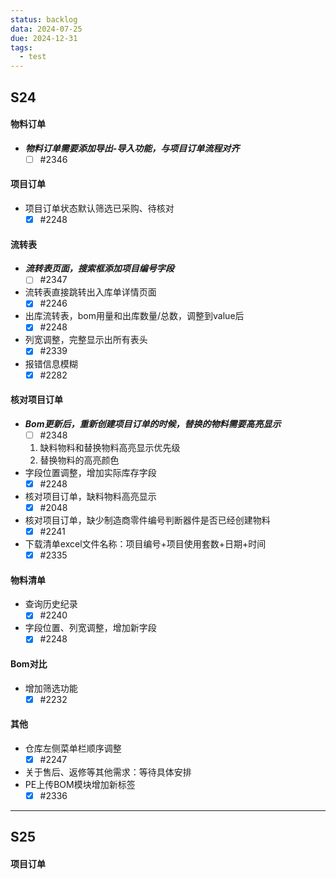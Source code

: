 ```yaml
---
status: backlog
data: 2024-07-25
due: 2024-12-31
tags:
  - test
---
```


## S24
#### 物料订单
- ***物料订单需要添加导出-导入功能，与项目订单流程对齐*** 
	- [ ] #2346
#### 项目订单
- 项目订单状态默认筛选已采购、待核对
	- [x] #2248
#### 流转表
- ***流转表页面，搜索框添加项目编号字段*** 
	 - [ ] #2347
- 流转表直接跳转出入库单详情页面
	- [x] #2246
- 出库流转表，bom用量和出库数量/总数，调整到value后
	- [x] #2248
- 列宽调整，完整显示出所有表头
	- [x] #2339
- 报错信息模糊
	- [x] #2282
#### 核对项目订单
- ***Bom更新后，重新创建项目订单的时候，替换的物料需要高亮显示*** 
	- [ ] #2348
	1. 缺料物料和替换物料高亮显示优先级
	2. 替换物料的高亮颜色
- 字段位置调整，增加实际库存字段
	- [x] #2248
- 核对项目订单，缺料物料高亮显示
	- [x] #2048
- 核对项目订单，缺少制造商零件编号判断器件是否已经创建物料
	- [x] #2241
- 下载清单excel文件名称：项目编号+项目使用套数+日期+时间
	- [x] #2335
#### 物料清单
- 查询历史纪录
	- [x] #2240 
- 字段位置、列宽调整，增加新字段
	- [x] #2248
#### Bom对比
- 增加筛选功能
	- [x] #2232
#### 其他
- 仓库左侧菜单栏顺序调整
	- [x] #2247
- 关于售后、返修等其他需求：等待具体安排
- PE上传BOM模块增加新标签
	- [x] #2336
---
## S25
#### 项目订单
